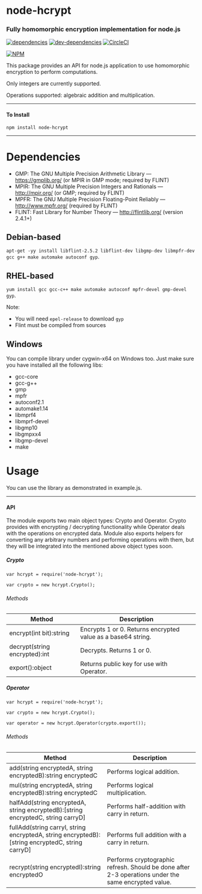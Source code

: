 node-hcrypt
===========
### Fully homomorphic encryption implementation for node.js

[![dependencies][deps-image]][deps-url] [![dev-dependencies][dev-deps-image]][dev-deps-url] [![CircleCI](https://circleci.com/gh/mindfreakthemon/node-hcrypt.svg?style=shield)](https://circleci.com/gh/mindfreakthemon/node-hcrypt)

[![NPM][npm-image]][npm-url]

This package provides an API for node.js application to use homomorphic encryption to perform computations.

Only integers are currently supported.

Operations supported: algebraic addition and multiplication.

----
#### To Install

```npm install node-hcrypt```

----
Dependencies
======
* GMP: The GNU Multiple Precision Arithmetic Library — https://gmplib.org/ (or MPIR in GMP mode; required by FLINT)
* MPIR: The GNU Multiple Precision Integers and Rationals — http://mpir.org/ (or GMP; required by FLINT)
* MPFR: The GNU Multiple Precision Floating-Point Reliably — http://www.mpfr.org/ (required by FLINT)
* FLINT: Fast Library for Number Theory — http://flintlib.org/ (version 2.4.1+)

Debian-based
------
```apt-get -yy install libflint-2.5.2 libflint-dev libgmp-dev libmpfr-dev gcc g++ make automake autoconf gyp```.

RHEL-based
------
```yum install gcc gcc-c++ make automake autoconf mpfr-devel gmp-devel gyp```.

Note:
  * You will need `epel-release` to download `gyp`
  * Flint must be compiled from sources

Windows
-------

You can compile library under cygwin-x64 on Windows too. Just make sure you have installed all the following libs:
* gcc-core
* gcc-g++
* gmp
* mpfr
* autoconf2.1
* automake1.14
* libmprf4
* libmprf-devel
* libgmp10
* libgmpxx4
* libgmp-devel
* make

Usage
=======
You can use the library as demonstrated in example.js.

----

#### API

The module exports two main object types: Crypto and Operator. 
Crypto provides with encrypting / decrypting functionality while Operator deals with the operations on encrypted data.
Module also exports helpers for converting any arbitrary numbers and performing operations with them, but they will be integrated into the mentioned above object types soon. 

##### Crypto
```
var hcrypt = require('node-hcrypt');

var crypto = new hcrypt.Crypto();
```

###### Methods

| Method | Description |
| ---- | ----- |
| encrypt(int bit):string | Encrypts 1 or 0. Returns encrypted value as a base64 string. |
| decrypt(string encrypted):int | Decrypts. Returns 1 or 0. |
| export():object | Returns public key for use with Operator. |


##### Operator
```
var hcrypt = require('node-hcrypt');

var crypto = new hcrypt.Crypto();

var operator = new hcrypt.Operator(crypto.export());
```

###### Methods

| Method | Description |
| ---- | ----- |
| add(string encryptedA, string encryptedB):string encryptedC | Performs logical addition. |
| mul(string encryptedA, string encryptedB):string encryptedC | Performs logical multiplication. |
| halfAdd(string encryptedA, string encryptedB):\[string encryptedC, string carryD] | Performs half-addition with carry in return. |
| fullAdd(string carryI, string encryptedA, string encryptedB):\[string encryptedC, string carryD] | Performs full addition with a carry in return. |
| recrypt(string encryptedI):string encryptedO | Performs cryptographic refresh. Should be done after 2-3 operations under the same encrypted value. |


[deps-image]: https://img.shields.io/david/mindfreakthemon/node-hcrypt.svg?style=flat-square
[deps-url]: https://david-dm.org/mindfreakthemon/node-hcrypt
[dev-deps-image]: https://img.shields.io/david/dev/mindfreakthemon/node-hcrypt.svg?style=flat-square
[dev-deps-url]: https://david-dm.org/mindfreakthemon/node-hcrypt?type=dev
[npm-image]: https://nodei.co/npm/node-hcrypt.png?downloads=true
[npm-url]: https://npmjs.org/package/node-hcrypt
